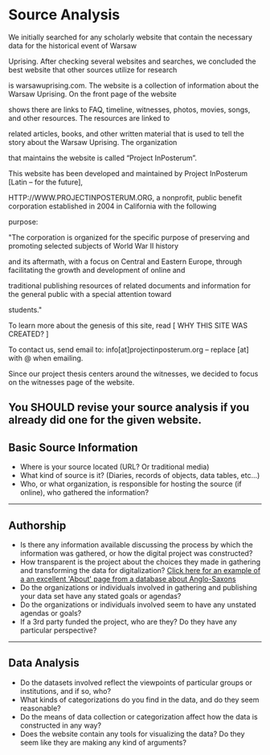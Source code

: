 # Source Analysis

We initially searched for any scholarly website that contain the necessary data for the historical event of Warsaw 

Uprising. After checking several websites and searches, we concluded the best website that other sources utilize for research 

is warsawuprising.com. The website is a collection of information about the Warsaw Uprising. On the front page of the website 

shows there are links to FAQ, timeline, witnesses, photos, movies, songs, and other resources. The resources are linked to 

related articles, books, and other written material that is used to tell the story about the Warsaw Uprising. The organization 

that maintains the website is called “Project InPosterum”. 

This website has been developed and maintained by Project InPosterum [Latin – for the future], 

HTTP://WWW.PROJECTINPOSTERUM.ORG, a nonprofit, public benefit corporation established in 2004 in California with the following 

purpose:

"The corporation is organized for the specific purpose of preserving and promoting selected subjects of World War II history 

and its aftermath, with a focus on Central and Eastern Europe, through facilitating the growth and development of online and 

traditional publishing resources of related documents and information for the general public with a special attention toward 

students."

To learn more about the genesis of this site, read [ WHY THIS SITE WAS CREATED?   ]

To contact us, send email to: info[at]projectinposterum.org – replace [at] with @ when emailing.

Since our project thesis centers around the witnesses, we decided to focus on the witnesses page of the website. 


**You SHOULD revise your source analysis if you already did one for the given website.**
---

## Basic Source Information

* Where is your source located (URL? Or traditional media)
* What kind of source is it? (Diaries, records of objects, data tables, etc...)
* Who, or what organization, is responsible for hosting the source (if online), who gathered the information?

---

## Authorship

* Is there any information available discussing the process by which the information was gathered, or how the digital project was constructed?
* How transparent is the project about the choices they made in gathering and transforming the data for digitalization? [Click here for an example of a an excellent 'About' page from a database about Anglo-Saxons](http://www.pase.ac.uk/about/index.html)
* Do the organizations or individuals involved in gathering and publishing your data set have any stated goals or agendas?
* Do the organizations or individuals involved seem to have any unstated agendas or goals?
* If a 3rd party funded the project, who are they? Do they have any particular perspective?

---

## Data Analysis

* Do the datasets involved reflect the viewpoints of particular groups or institutions, and if so, who?
* What kinds of categorizations do you find in the data, and do they seem reasonable?
* Do the means of data collection or categorization affect how the data is constructed in any way?
* Does the website contain any tools for visualizing the data? Do they seem like they are making any kind of arguments?
